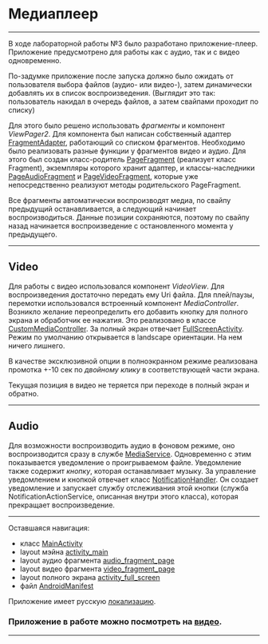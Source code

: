 # Медиаплеер

---

В ходе лабораторной работы №3 было разработано приложение-плеер. 
Приложение предусмотрено для работы как с аудио, так и с видео одновременно. 

По-задумке приложение после запуска должно было ожидать от пользователя выбора файлов
(аудио- или видео-), затем динамически добавлять их в список воспроизведения. 
(Выглядит это так: пользователь накидал в очередь файлов, а затем свайпами
проходит по списку)

Для этого было решено использовать _фрагменты_ и компонент _ViewPager2_.
Для компонента был написан собственный адаптер [FragmentAdapter](./java/com/example/mediaplayer/FragmentAdapter.kt), работающий со списком фрагментов.
Необходимо было реализовать разные функции у фрагментов видео и аудио. Для этого
был создан класс-родитель [PageFragment](./java/com/example/mediaplayer/PageFragment.kt)
(реализует класс Fragment), экземпляры которого хранит адаптер, и классы-наследники
[PageAudioFragment](./java/com/example/mediaplayer/PageAudioFragment.kt) и
[PageVideoFragment](./java/com/example/mediaplayer/PageVideoFragment.kt), 
которые уже непосредственно реализуют методы родительского PageFragment.

Все фрагменты автоматически воспроизводят медиа, по свайпу предыдущий останавливается, 
а следующий начинает воспроизводиться. Данные позиции сохраняются, поэтому по свайпу назад
начинается воспроизведение с остановленного момента у предыдущего.

---
Video
---
Для работы с видео использовался компонент _VideoView_.
Для воспроизведения достаточно передать ему Uri файла. Для плей/паузы, 
перемотки использовался встроенный компонент _MediaController_. 
Возникло желание переопределить его добавить кнопку для полного экрана 
и обработчик ее нажатия. Это реализовано в классе [CustomMediaController](./java/com/example/mediaplayer/CustomMediaController.java).
За полный экран отвечает [FullScreenActivity](./java/com/example/mediaplayer/FullScreenActivity.kt).
Режим по умолчанию открывается в landscape ориентации. На нем ничего лишнего.

В качестве эксклюзивной опции в полноэкранном режиме реализована 
промотка +-10 сек по _двойному клику_ в соответствующей части экрана.

Текущая позиция в видео не теряется при переходе в полный экран и обратно.



---
Audio
---

Для возможности воспроизводить аудио в фоновом режиме, оно воспроизводится сразу в службе 
[MediaService](./java/com/example/mediaplayer/MediaService.kt).
Одновременно с этим показывается уведомление о проигрываемом файле.
Уведомление также содержит _кнопку_, которая останавливает музыку.
За управление уведомлением и кнопкой отвечает класс [NotificationHandler](./java/com/example/mediaplayer/NotificationHandler.kt).
Он создает уведомление и запускает службу отслеживания этой кнопки (служба NotificationActionService, описанная внутри этого класса), 
которая прекращает воспроизведение.

---

Оставшаяся навигация:
- класс [MainActivity](./java/com/example/mediaplayer/MainActivity.kt)
- layout мэйна [activity_main](./res/layout/activity_main.xml)
- layout аудио фрагмента [audio_fragment_page](./res/layout/audio_fragment_page.xml)
- layout видео фрагмента [video_fragment_page](./res/layout/video_fragment_page.xml)
- layout полного экрана [activity_full_screen](./res/layout/activity_full_screen.xml)
- файл [AndroidManifest](./AndroidManifest.xml)

Приложение имеет русскую [локализацию](./res/values-ru/strings.xml).
### Приложение в работе можно посмотреть на [видео](./Video.mp4).

---